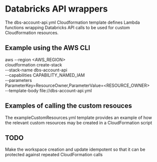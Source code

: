# Databricks API wrappers

The dbs-account-api.yml Cloudformation template defines Lambda functions wrapping Databricks API calls to be used for custom Cloudformation resources.

## Example using the AWS CLI
aws --region <AWS_REGION> \
cloudformation create-stack \
--stack-name dbs-account-api \
--capabilities CAPABILITY_NAMED_IAM \
--parameters \
ParameterKey=ResourceOwner,ParameterValue=<RESOURCE_OWNER> \
--template-body file://dbs-account-api.yml

## Examples of calling the custom resouces
The exampleCustomResources.yml template provides an example of how the relevant custom resources may be created in a CloudFormation script

## TODO
Make the workspace creation and update idempotent so that it can be protected against repeated CloudFormation calls